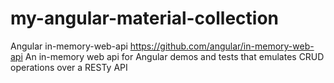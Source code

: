 # my-angular-material-collection

Angular in-memory-web-api https://github.com/angular/in-memory-web-api
An in-memory web api for Angular demos and tests that emulates CRUD operations over a RESTy API
